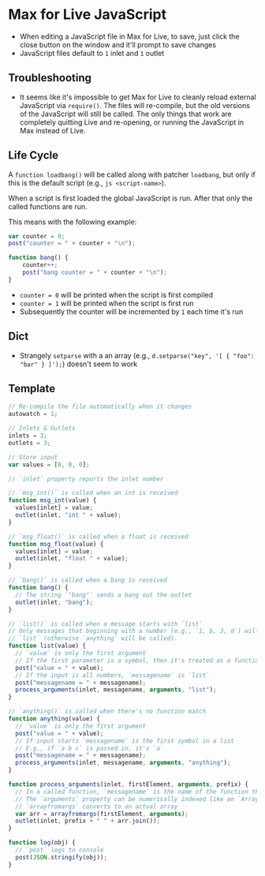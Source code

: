 # Max for Live JavaScript

- When editing a JavaScript file in Max for Live, to save, just click the close button on the window and it'll prompt to save changes
- JavaScript files default to `1` inlet and `1` outlet

## Troubleshooting

- It seems like it's impossible to get Max for Live to cleanly reload external JavaScript via `require()`. The files will re-compile, but the old versions of the JavaScript will still be called. The only things that work are completely quitting Live and re-opening, or running the JavaScript in Max instead of Live.

## Life Cycle

A `function loadbang()` will be called along with patcher `loadbang`, but only if this is the default script (e.g., `js <script-name>`).

When a script is first loaded the global JavaScript is run. After that only the called functions are run.

This means with the following example:

``` javascript
var counter = 0;
post("counter = " + counter + "\n");

function bang() {
	counter++;
	post("bang counter = " + counter + "\n");
}
```

- `counter = 0` will be printed when the script is first compiled
- `counter = 1` will be printed when the script is first run
- Subsequently the counter will be incremented by `1` each time it's run

## Dict

- Strangely `setparse` with a an array (e.g., `d.setparse("key", '[ { "foo": "bar" } ]');`) doesn't seem to work

## Template

``` javascript
// Re-compile the file automatically when it changes
autowatch = 1;

// Inlets & Outlets
inlets = 3;
outlets = 3;

// Store input
var values = [0, 0, 0];

// `inlet` property reports the inlet number

// `msg_int()` is called when an int is received
function msg_int(value) {
  values[inlet] = value;
  outlet(inlet, "int " + value);
}

// `msg_float()` is called when a float is received
function msg_float(value) {
  values[inlet] = value;
  outlet(inlet, "float " + value);
}

// `bang()` is called when a bang is received
function bang() {
  // The string `"bang"` sends a bang out the outlet
  outlet(inlet, "bang");
}

// `list()` is called when a message starts with `list`
// Only messages that beginning with a number (e.g., `1, b, 3, d`) will call
// `list` (otherwise `anything` will be called).
function list(value) {
  // `value` is only the first argument
  // If the first parameter is a symbol, then it's treated as a function name
  post("value = " + value);
  // If the input is all numbers, `messagename` is `list`
  post("messagename = " + messagename);
  process_arguments(inlet, messagename, arguments, "list");
}

// `anything()` is called when there's no function match
function anything(value) {
  // `value` is only the first argument
  post("value = " + value);
  // If input starts `messagename` is the first symbol in a list
  // E.g., if `a b c` is passed in, it's `a`
  post("messagename = " + messagename);
  process_arguments(inlet, messagename, arguments, "anything");
}

function process_arguments(inlet, firstElement, arguments, prefix) {
  // In a called function, `messagename` is the name of the function that called this one (e.g., `anything` or `list`)
  // The `arguments` property can be numerically indexed like an `Array` but is not an instance of `Array`.
  // `arrayfromargs` converts to an actual array
  var arr = arrayfromargs(firstElement, arguments);
  outlet(inlet, prefix + " " + arr.join());
}

function log(obj) {
  // `post` logs to console
  post(JSON.stringify(obj));
}
```

